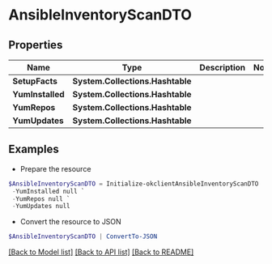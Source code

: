 # AnsibleInventoryScanDTO
## Properties

Name | Type | Description | Notes
------------ | ------------- | ------------- | -------------
**SetupFacts** | **System.Collections.Hashtable** |  | 
**YumInstalled** | **System.Collections.Hashtable** |  | 
**YumRepos** | **System.Collections.Hashtable** |  | 
**YumUpdates** | **System.Collections.Hashtable** |  | 

## Examples

- Prepare the resource
```powershell
$AnsibleInventoryScanDTO = Initialize-okclientAnsibleInventoryScanDTO  -SetupFacts null `
 -YumInstalled null `
 -YumRepos null `
 -YumUpdates null
```

- Convert the resource to JSON
```powershell
$AnsibleInventoryScanDTO | ConvertTo-JSON
```

[[Back to Model list]](../README.md#documentation-for-models) [[Back to API list]](../README.md#documentation-for-api-endpoints) [[Back to README]](../README.md)

